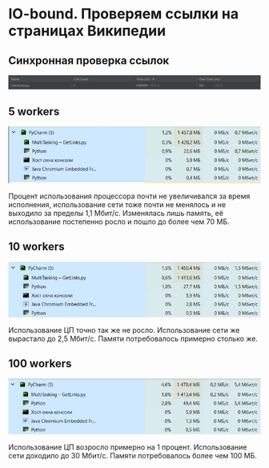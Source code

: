 # IO-bound. Проверяем ссылки на страницах Википедии

## Синхронная проверка ссылок

![](Wikipedia/one_thread_GetLinks.PNG)

## 5 workers

![](Wikipedia/5workers.PNG)

Процент использования процессора почти не увеличивался за время исполнения, использование сети тоже
почти не менялось и не выходило за пределы 1,1 Мбит/с. Изменялась лишь память, её использование
постепенно росло и пошло до более чем 70 МБ.

## 10 workers

![](Wikipedia/10workers.PNG)

Использование ЦП точно так же не росло. Использование сети же вырастало до 2,5 Мбит/c.
Памяти потребовалось примерно столько же.

## 100 workers

![](Wikipedia/100workers.PNG)

Использование ЦП возросло примерно на 1 процент. Использование сети доходило до 30 Мбит/с.
Памяти потребовалось более чем 100 МБ.